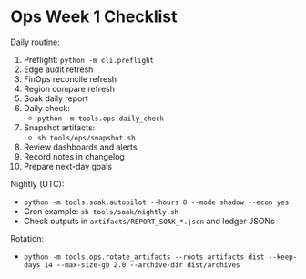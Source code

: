 Ops Week 1 Checklist
====================

Daily routine:
1. Preflight: `python -m cli.preflight`
2. Edge audit refresh
3. FinOps reconcile refresh
4. Region compare refresh
5. Soak daily report
6. Daily check:
   - `python -m tools.ops.daily_check`
7. Snapshot artifacts:
   - `sh tools/ops/snapshot.sh`
8. Review dashboards and alerts
9. Record notes in changelog
10. Prepare next-day goals

Nightly (UTC):
- `python -m tools.soak.autopilot --hours 8 --mode shadow --econ yes`
- Cron example: `sh tools/soak/nightly.sh`
- Check outputs in `artifacts/REPORT_SOAK_*.json` and ledger JSONs

Rotation:
- `python -m tools.ops.rotate_artifacts --roots artifacts dist --keep-days 14 --max-size-gb 2.0 --archive-dir dist/archives`


